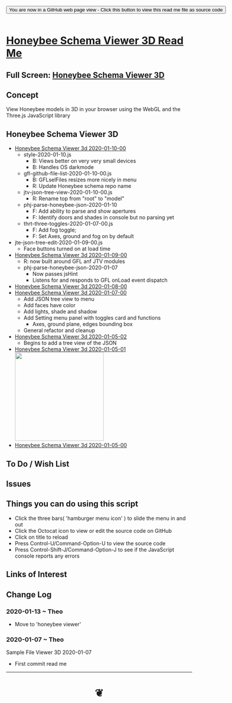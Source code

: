
<span style=display:none; >[You are now in a GitHub source code view - click this link to view Read Me file as a web page]( https://www.ladybug.tools/www.ladybug.tools/honeybee-viewer/honeybee-schema-viewer-3d/README.md "View file as a web page." ) </span>

<div><input type=button class = "btn btn-secondary btn-sm" onclick=window.location.href="https://github.com/ladybug-tools/honeybee-viewer/tree/master/honeybee-schema-viewer-3d/README.md"
value="You are now in a GitHub web page view - Click this button to view this read me file as source code" ></div>

<br>

# [Honeybee Schema Viewer 3D Read Me]( #README.md )

<!--
<iframe src=https://www.ladybug.tools/honeybee-viewer/xxxxx/xxxxx.html width=100% height=500px >Iframes are not viewable in GitHub source code views</iframe>
_<small>Honeybee Schema Viewer 3D</small>_
-->

## Full Screen: [Honeybee Schema Viewer 3D]( https://www.ladybug.tools/honeybee-viewer/honeybee-schema-viewer-3d/index.html )


## Concept

View Honeybee models in 3D in your browser using the WebGL and the Three.js JavaScript library


## Honeybee Schema Viewer 3D

* [Honeybee Schema Viewer 3d 2020-01-10-00]( https://www.ladybug.tools/honeybee-viewer/honeybee-schema-viewer-3d/v-2020-01-10-00/honeybee-schema-viewer-3d.html )
	* style-2020-01-10.js
		* B: Views better on very very small devices
		* B: Handles OS darkmode
	* gfl-github-file-list-2020-01-10-00.js
		* B: GFLselFiles resizes more nicely in menu
		* R: Update Honeybee schema repo name
	* jtv-json-tree-view-2020-01-10-00.js
		* R: Rename top from "root" to "model"
	* phj-parse-honeybee-json-2020-01-10
		* F: Add ability to parse and show apertures
		* F: Identify doors and shades in console but no parsing yet
	* thrt-three-toggles-2020-01-07-00.js
		* F: Add fog toggle;
		* F: Set Axes, ground and fog on by default
* jte-json-tree-edit-2020-01-09-00.js
	* Face buttons turned on at load time
* [Honeybee Schema Viewer 3d 2020-01-09-00]( https://www.ladybug.tools/honeybee-viewer/honeybee-schema-viewer-3d/v-2020-01-09-00/honeybee-schema-viewer-3d.html )
	* R: now built around GFL anf JTV modules
	* phj-parse-honeybee-json-2020-01-07
		* Now passes jsHint
		* Listens for and responds to GFL onLoad event dispatch
* [Honeybee Schema Viewer 3d 2020-01-08-00]( https://www.ladybug.tools/honeybee-viewer/honeybee-schema-viewer-3d/v-2020-01-08-00/honeybee-schema-viewer-3d.html )
* [Honeybee Schema Viewer 3d 2020-01-07-00]( https://www.ladybug.tools/honeybee-viewer/honeybee-schema-viewer-3d/v-2020-01-07-00/honeybee-schema-viewer-3d.html )
	* Add JSON tree view to menu
	* Add faces have color
	* Add lights, shade and shadow
	* Add Setting menu panel with toggles card and functions
		* Axes, ground plane, edges bounding box
	* General refactor and cleanup
* [Honeybee Schema Viewer 3d 2020-01-05-02]( https://www.ladybug.tools/honeybee-viewer/honeybee-schema-viewer-3d/v-2020-01-05-02/honeybee-schema-viewer-3d.html )
	* Begins to add a tree view of the JSON
* [Honeybee Schema Viewer 3d 2020-01-05-01]( https://www.ladybug.tools/honeybee-viewer/honeybee-schema-viewer-3d/v-2020-01-05-01/honeybee-schema-viewer-3d.html ) <br><img src="https://www.ladybug.tools/honeybee-viewer/images/honeybee-schema-viewer-3d-2020-01-05-01.png" width=240>
* [Honeybee Schema Viewer 3d 2020-01-05-00]( https://www.ladybug.tools/honeybee-viewer/sandbox/honeybee-model/honeybee-schema-viewer-3d/v-2020-01-05-00/honeybee-schema-viewer-3d.html )


## To Do / Wish List


## Issues


## Things you can do using this script

* Click the three bars( 'hamburger menu icon' ) to slide the menu in and out
* Click the Octocat icon to view or edit the source code on GitHub
* Click on title to reload
* Press Control-U/Command-Option-U to view the source code
* Press Control-Shift-J/Command-Option-J to see if the JavaScript console reports any errors


## Links of Interest


## Change Log


### 2020-01-13 ~ Theo

* Move to 'honeybee viewer'

### 2020-01-07 ~ Theo

Sample File Viewer 3D 2020-01-07

* First commit read me



***

# <center title="hello!" ><a href=javascript:window.scrollTo(0,0); style=text-decoration:none; > ❦ </a></center>

